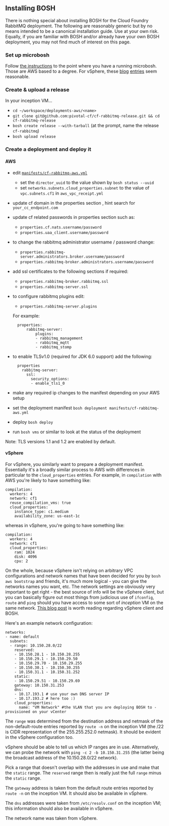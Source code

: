 ## Installing BOSH

There is nothing special about installing BOSH for the Cloud
Foundry RabbitMQ deployment. The following are reasonably generic but
by no means intended to be a canonical installation guide. Use at your
own risk. Equally, if you are familiar with BOSH and/or already have
your own BOSH deployment, you may not find much of interest on this
page.

### Set up microbosh

Follow [the
instructions](https://github.com/cloudfoundry/internal-docs/blob/master/getting_started.md)
to the point where you have a running microbosh. Those are AWS based
to a degree. For vSphere, these
[blog](http://www.think-foundry.com/build-cloud-foundry-vsphere-bosh-part-2/)
[entries](http://www.think-foundry.com/build-cloud-foundry-vsphere-bosh-part-3/)
seem reasonable.

### Create & upload a release

In your inception VM...

- `cd ~/workspace/deployments-aws/<name>`
- `git clone git@github.com:pivotal-cf/cf-rabbitmq-release.git && cd cf-rabbitmq-release`
- `bosh create release --with-tarball` (at the prompt, name the release
  `cf-rabbitmq`)
- `bosh upload release`

### Create a deployment and deploy it

#### AWS

- edit [`manifests/cf-rabbitmq-aws.yml`](https://github.com/pivotal-cf/cf-rabbitmq-release/blob/master/manifests/cf-rabbitmq-aws.yml)
  - set the `director_uuid` to the value shown by `bosh status --uuid`
  - set `networks.subnets.cloud_properties.subnet` to the value of
    `vpc.subnets.cf1` in `aws_vpc_receipt.yml`
- update cf domain in the properties section , hint search for `your_cc_endpoint.com`
- update cf related passwords in properties section such as:
	- `properties.cf.nats.username/password`
	- `properties.uaa_client.username/password`
- to change the rabbitmq administrator username / password change:
	- `properties.rabbitmq-server.administrators.broker.username/password`
	- `properties.rabbitmq-broker.administrators.username/password`
- add ssl certificates to the following sections if required:
	- `properties.rabbitmq-broker.rabbitmq.ssl`
	- `properties.rabbitmq-server.ssl`
- to configure rabbitmq plugins edit:
	- `properties.rabbitmq-server.plugins`
	
	For example:

		properties:
			rabbitmq-server:
				plugins:
				- rabbitmq_management
				- rabbitmq_mqtt
				- rabbitmq_stomp
	
- to enable TLSv1.0 (required for JDK 6.0 support) add the following:
 
		properties
		  rabbitmq-server:
		    ssl:
			  security_options: 
			  - enable_tls1_0 			  
- make any required ip changes to the manifest depending on your AWS setup
- set the deployment manifest `bosh deployment manifests/cf-rabbitmq-aws.yml`
- deploy `bosh deploy`
- run `bosh vms` or similar to look at the status of the deployment

Note: TLS versions 1.1 and 1.2 are enabled by default.

#### vSphere

For vSphere, you similarly want to prepare a deployment
manifest. Essentially it's a broadly similar process to AWS with
differences in particular to the `cloud_properties` entries. For
example, in `compilation` with AWS you're likely to have something
like:

    compilation:
      workers: 4
      network: cf1
      reuse_compilation_vms: true
      cloud_properties:
        instance_type: c1.medium
        availability_zone: us-east-1c

whereas in vSphere, you're going to have something like:

    compilation:
      workers: 4
      network: cf1
      cloud_properties:
        ram: 1024
        disk: 4096
        cpu: 2

On the whole, because vSphere isn't relying on arbitrary VPC
configurations and network names that have been decided for you by
`bosh aws bootstrap` and friends, it's much more logical - you can
give the networks names you want, etc. The network settings are
obviously very important to get right - the best source of info will
be the vSphere client, but you can basically figure out most things
from judicious use of `ifconfig`, `route` and `ping` should you have
access to some sort of *inception* VM on the same network. [This blog
post](http://www.think-foundry.com/build-cloud-foundry-vsphere-bosh-part-3/)
is worth reading regarding vSphere client and BOSH.

Here's an example network configuration:

    networks:
    - name: default
      subnets:
      - range: 10.150.28.0/22
        reserved:
        - 10.150.28.1 - 10.150.28.255
        - 10.150.29.1 - 10.150.29.50
        - 10.150.29.70 - 10.150.29.255
        - 10.150.30.1 - 10.150.30.255
        - 10.150.31.1 - 10.150.31.252
        static:
        - 10.150.29.51 - 10.150.29.69
        gateway: 10.150.31.253
        dns:
        - 10.17.193.1 # use your own DNS server IP
        - 10.17.193.2 # here too :)
        cloud_properties:
          name: "VM Network" #the VLAN that you are deploying BOSH to - provisioned on your vCenter

The `range` was determined from the destination address and netmask of
the non-default-route entries reported by `route -n` on the inception
VM (the /22 is CIDR representation of the 255.255.252.0 netmask). It
should be evident in the vSphere configuration too.

vSphere should be able to tell us which IP ranges are in
use. Alternatively, we can probe the network with `ping -c 2 -b
10.150.31.255` (the latter being the broadcast address of the
10.150.28.0/22 network).

Pick a range that doesn't overlap with the addresses in use and make
that the `static` range. The `reserved` range then is really just the
full `range` minus the `static` range.

The `gateway` address is taken from the default route entries reported
by `route -n` on the inception VM. It should also be available in
vSphere.

The `dns` addresses were taken from `/etc/resolv.conf` on the
inception VM; this information should also be available in vSphere.

The network name was taken from vSphere.
